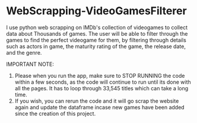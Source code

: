 # WebScrapping-VideoGamesFilterer

I use python web scrapping on IMDb's collection of videogames to collect data about Thousands of games. The user will be able to filter through the games to find 
the perfect videogame for them, by filtering through details such as actors in game, the maturity rating of the game, the release date, and the genre.


IMPORTANT NOTE: 
1) Please when you run the app, make sure to STOP RUNNING the code within a few seconds, as the code will continue to run until its done with all the pages.
It has to loop through 33,545 titles which can take a long time.
2) If you wish, you can rerun the code and it will go scrap the website again and update the dataframe incase new games have been added since the creation of this project.
